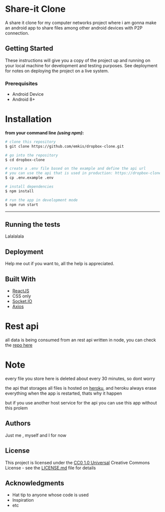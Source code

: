 
# Share-it Clone

A share it clone for my computer networks project where i am gonna make an android app to share files among other android devices with P2P connection.

## Getting Started

These instructions will give you a copy of the project up and running on
your local machine for development and testing purposes. See deployment
for notes on deploying the project on a live system.

### Prerequisites

- Android Device
- Android 8+


# Installation

**from your command line *(using npm)*:**

```bash
# clone this repository
$ git clone https://github.com/emkis/dropbox-clone.git

# go into the repository
$ cd dropbox-clone

# create a .env file based on the example and define the api url
# you can use the api that is used in production: https://dropbox-clone-back.herokuapp.com
$ cp .env.example .env

# install dependencies
$ npm install

# run the app in development mode
$ npm run start
```

---

## Running the tests

Lalalalala

## Deployment

Help me out if you want to, all the help is appreciated.

## Built With

- [ReactJS](https://github.com/facebook/react/)
- CSS only
- [Socket.IO](https://github.com/socketio/socket.io-client)
- [Axios](https://github.com/axios/axios)

# Rest api
all data is being consumed from an rest api written in node, you can check the [repo here](https://github.com/emkis/dropbox-clone-api)

# Note
every file you store here is deleted about every 30 minutes, so dont worry 

the api that storages all files is hosted on [heroku](https://www.heroku.com/), and heroku always erase everything when the app is restarted, thats why it happen

but if you use another host service for the api you can use this app without this prolem


## Authors

Just me , myself and I for now

## License

This project is licensed under the [CC0 1.0 Universal](LICENSE.md)
Creative Commons License - see the [LICENSE.md](LICENSE.md) file for
details

## Acknowledgments

- Hat tip to anyone whose code is used
- Inspiration
- etc
